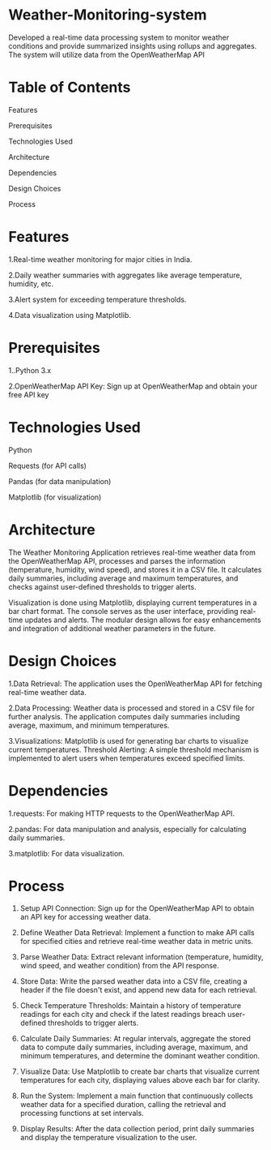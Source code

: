 # Weather-Monitoring-system

Developed a real-time data processing system to monitor weather conditions and provide  summarized insights using rollups and aggregates. The system will utilize data from the  OpenWeatherMap API

# Table of Contents

Features

Prerequisites

Technologies Used

Architecture

Dependencies

Design Choices

Process

# Features

1.Real-time weather monitoring for major cities in India.

2.Daily weather summaries with aggregates like average temperature, humidity, etc.

3.Alert system for exceeding temperature thresholds.

4.Data visualization using Matplotlib.


# Prerequisites

1..Python 3.x

2.OpenWeatherMap API Key: Sign up at OpenWeatherMap and obtain your free API key

# Technologies Used

Python

Requests (for API calls)

Pandas (for data manipulation)

Matplotlib (for visualization)

# Architecture

The Weather Monitoring Application retrieves real-time weather data from the OpenWeatherMap API, processes and parses the information (temperature, humidity, wind speed), and stores it in a CSV file. It calculates daily summaries, including average and maximum temperatures, and checks against user-defined thresholds to trigger alerts. 

Visualization is done using Matplotlib, displaying current temperatures in a bar chart format. The console serves as the user interface, providing real-time updates and alerts. The modular design allows for easy enhancements and integration of additional weather parameters in the future.

# Design Choices

1.Data Retrieval: The application uses the OpenWeatherMap API for fetching real-time weather data.

2.Data Processing: Weather data is processed and stored in a CSV file for further analysis. The application computes daily summaries including average, maximum, and minimum temperatures.

3.Visualizations: Matplotlib is used for generating bar charts to visualize current temperatures.
Threshold Alerting: A simple threshold mechanism is implemented to alert users when temperatures exceed specified limits.

# Dependencies

1.requests: For making HTTP requests to the OpenWeatherMap API.

2.pandas: For data manipulation and analysis, especially for calculating daily summaries.

3.matplotlib: For data visualization.

# Process

1. Setup API Connection: Sign up for the OpenWeatherMap API to obtain an API key for accessing weather data.

2. Define Weather Data Retrieval: Implement a function to make API calls for specified cities and retrieve real-time weather data in metric units.

3. Parse Weather Data: Extract relevant information (temperature, humidity, wind speed, and weather condition) from the API response.

4. Store Data: Write the parsed weather data into a CSV file, creating a header if the file doesn't exist, and append new data for each retrieval.

5. Check Temperature Thresholds: Maintain a history of temperature readings for each city and check if the latest readings breach user-defined thresholds to trigger alerts.

6. Calculate Daily Summaries: At regular intervals, aggregate the stored data to compute daily summaries, including average, maximum, and minimum temperatures, and determine the dominant weather condition.

7. Visualize Data: Use Matplotlib to create bar charts that visualize current temperatures for each city, displaying values above each bar for clarity.

8. Run the System: Implement a main function that continuously collects weather data for a specified duration, calling the retrieval and processing functions at set intervals.

9. Display Results: After the data collection period, print daily summaries and display the temperature visualization to the user.




